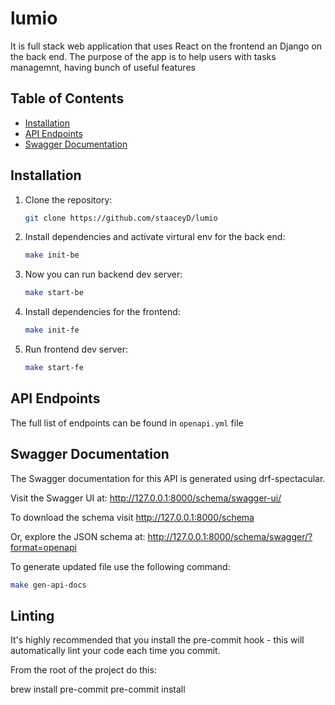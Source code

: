 # lumio
It is full stack web application that uses React on the frontend an Django on the back end.
The purpose of the app is to help users with tasks managemnt, having bunch of useful features 
## Table of Contents

- [Installation](#installation)
- [API Endpoints](#api-endpoints)
- [Swagger Documentation](#swagger-documentation)

## Installation

1. Clone the repository:

   ```bash
   git clone https://github.com/staaceyD/lumio
   ```

2. Install dependencies and activate virtural env for the back end:

    ```bash
    make init-be
    ```

3. Now you can run backend dev server:
    
    ```bash
    make start-be
    ```

4. Install dependencies for the frontend:

    ```bash
    make init-fe
    ```
5. Run frontend dev server:
    
    ```bash
    make start-fe
    ```

## API Endpoints

The full list of endpoints can be found in `openapi.yml` file

## Swagger Documentation

The Swagger documentation for this API is generated using drf-spectacular.

Visit the Swagger UI at: http://127.0.0.1:8000/schema/swagger-ui/

To download the schema visit http://127.0.0.1:8000/schema

Or, explore the JSON schema at: http://127.0.0.1:8000/schema/swagger/?format=openapi

To generate updated file use the following command:

```bash
make gen-api-docs
```

<!-- TODO -->
## Linting

It's highly recommended that you install the pre-commit hook - this will
automatically lint your code each time you commit.

From the root of the project do this:

brew install pre-commit
pre-commit install
